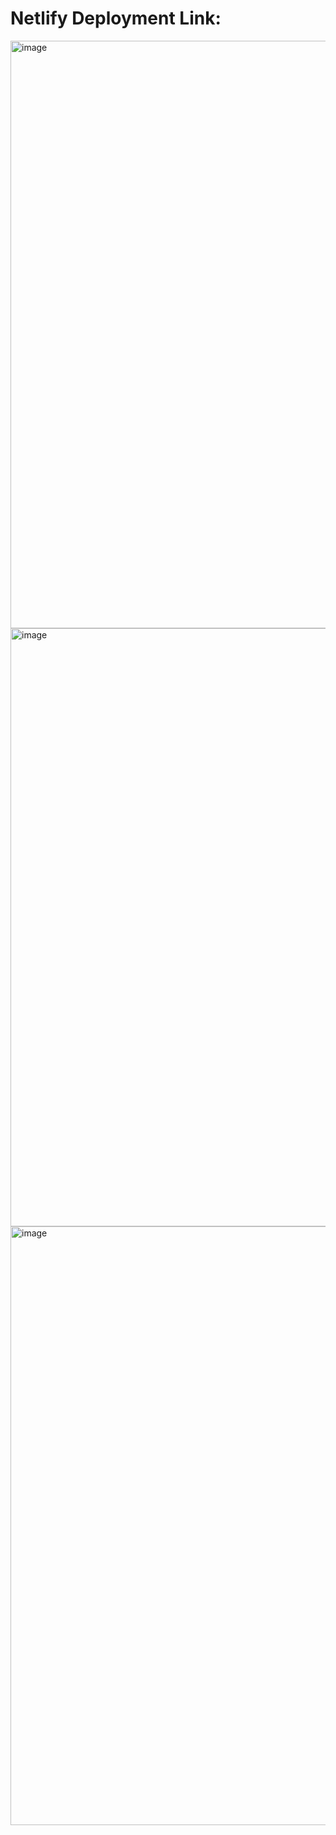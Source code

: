 # Netlify Deployment Link:



<img width="940" alt="image" src="https://github.com/user-attachments/assets/7b3f077f-52b6-4556-ac01-20f9aa4fe6bd">
<img width="957" alt="image" src="https://github.com/user-attachments/assets/c2d7b63e-ba6d-4e4c-bdfb-3c794d536e5b">
<img width="958" alt="image" src="https://github.com/user-attachments/assets/a9439845-8077-42fb-8d5f-37cf20a4239e">


